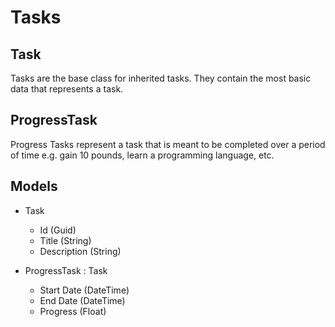 Tasks
=====

Task
----

Tasks are the base class for inherited tasks. They contain the most basic data that represents a task.

ProgressTask
------------

Progress Tasks represent a task that is meant to be completed over a period of time e.g. gain 10 pounds, learn a programming language, etc.


Models
------

- Task
	- Id (Guid)
	- Title (String)
	- Description (String)

- ProgressTask : Task
	- Start Date (DateTime)
	- End Date (DateTime)
	- Progress (Float)

